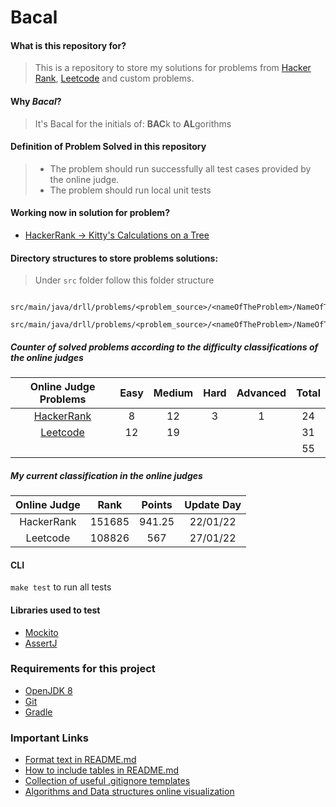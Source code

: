 # Bacal


#### What is this repository for?
> This is a repository to store my solutions for problems 
from [Hacker Rank](https://www.hackerrank.com/dashboard), 
> [Leetcode](https://leetcode.com/) and custom problems. 

#### Why _Bacal_?
> It's Bacal for the initials of: **BAC**k to **AL**gorithms

#### Definition of Problem Solved in this repository
> - The problem should run successfully all test cases provided by the online judge.
> - The problem should run local unit tests

#### Working now in solution for problem?
* [HackerRank -> Kitty's Calculations on a Tree](https://www.hackerrank.com/challenges/kittys-calculations-on-a-tree/problem)

#### Directory structures to store problems solutions:
> Under `src` folder follow this folder structure
```
    src/main/java/drll/problems/<problem_source>/<nameOfTheProblem>/NameOfTheProblem.java
    src/main/java/drll/problems/<problem_source>/<nameOfTheProblem>/NameOfTheProblem.md
```
          
##### Counter of solved problems according to the difficulty classifications of the online judges

| Online Judge Problems| Easy | Medium | Hard  | Advanced | Total |
| :---: |:----:|:------:| :---: |   :---:  |:-----:|
| [HackerRank](/src/main/java/drll/problems/hackerRank/SolvedProblems.md) |  8   |   12   |   3   |     1    |  24   |
| [Leetcode](/src/main/java/drll/problems/leetcode/SolvedProblems.md) |  12  |   19   |      |         |  31   |
|  |      |        |      |         |  55   |

##### My current classification in the online judges

| Online Judge|  Rank  | Points | Update Day | 
| :---: |:------:|:------:|:----------:|
| HackerRank | 151685 | 941.25 |  22/01/22  |
| Leetcode | 108826 |  567   |  27/01/22  |

#### CLI
`make test` to run all tests

#### Libraries used to test
* [Mockito](http://site.mockito.org/)
* [AssertJ](http://joel-costigliola.github.io/assertj/index.html)

### Requirements for this project
* [OpenJDK 8](http://openjdk.java.net/install/)
* [Git](https://git-scm.com/)
* [Gradle](https://gradle.org/)

### Important Links
* [Format text in README.md](https://help.github.com/articles/basic-writing-and-formatting-syntax/)
* [How to include tables in README.md](https://help.github.com/articles/organizing-information-with-tables/)
* [Collection of useful .gitignore templates](https://github.com/github/gitignore)
* [Algorithms and Data structures online visualization](https://www.cs.usfca.edu/~galles/visualization/Algorithms.html)

